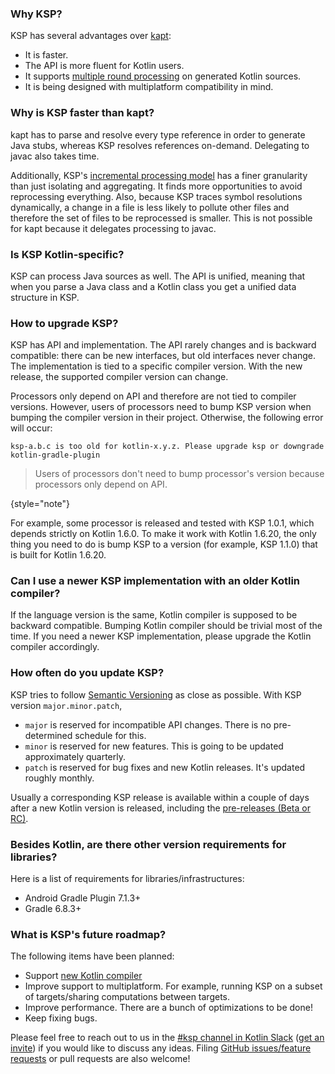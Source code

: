 [//]: # (title: KSP FAQ)

### Why KSP?

KSP has several advantages over [kapt](kapt.md):
* It is faster.
* The API is more fluent for Kotlin users.
* It supports [multiple round processing](ksp-multi-round.md) on generated Kotlin sources.
* It is being designed with multiplatform compatibility in mind.

### Why is KSP faster than kapt?

kapt has to parse and resolve every type reference in order to generate Java stubs, whereas KSP resolves references on-demand.
Delegating to javac also takes time.

Additionally, KSP's [incremental processing model](ksp-incremental.md) has a finer granularity than just isolating and
aggregating. It finds more opportunities to avoid reprocessing everything. Also, because KSP traces symbol resolutions
dynamically, a change in a file is less likely to pollute other files and therefore the set of files to be reprocessed
is smaller. This is not possible for kapt because it delegates processing to javac.

### Is KSP Kotlin-specific?

KSP can process Java sources as well. The API is unified, meaning that when you parse a Java class and a Kotlin class
you get a unified data structure in KSP.

### How to upgrade KSP?

KSP has API and implementation. The API rarely changes and is backward compatible: there can be new interfaces,
but old interfaces never change. The implementation is tied to a specific compiler version. With the new release, 
the supported compiler version can change.

Processors only depend on API and therefore are not tied to compiler versions.
However, users of processors need to bump KSP version when bumping the compiler version in their project.
Otherwise, the following error will occur:

```text
ksp-a.b.c is too old for kotlin-x.y.z. Please upgrade ksp or downgrade kotlin-gradle-plugin
```

> Users of processors don't need to bump processor's version because processors only depend on API.
>
{style="note"}

For example, some processor is released and tested with KSP 1.0.1, which depends strictly on Kotlin 1.6.0.
To make it work with Kotlin 1.6.20, the only thing you need to do is bump KSP to a version (for example, KSP 1.1.0) 
that is built for Kotlin 1.6.20.

### Can I use a newer KSP implementation with an older Kotlin compiler?

If the language version is the same, Kotlin compiler is supposed to be backward compatible. 
Bumping Kotlin compiler should be trivial most of the time. If you need a newer KSP implementation, please upgrade 
the Kotlin compiler accordingly.

### How often do you update KSP?

KSP tries to follow [Semantic Versioning](https://semver.org/) as close as possible.
With KSP version `major.minor.patch`,
* `major` is reserved for incompatible API changes. There is no pre-determined schedule for this.
* `minor` is reserved for new features. This is going to be updated approximately quarterly.
* `patch` is reserved for bug fixes and new Kotlin releases. It's updated roughly monthly.

Usually a corresponding KSP release is available within a couple of days after a new Kotlin version is released,
including the [pre-releases (Beta or RC)](eap.md).

### Besides Kotlin, are there other version requirements for libraries?

Here is a list of requirements for libraries/infrastructures:
* Android Gradle Plugin 7.1.3+
* Gradle 6.8.3+

### What is KSP's future roadmap?

The following items have been planned:
* Support [new Kotlin compiler](https://kotlinlang.org/docs/roadmap.html)
* Improve support to multiplatform. For example, running KSP on a subset of targets/sharing computations between targets.
* Improve performance. There are a bunch of optimizations to be done!
* Keep fixing bugs.

Please feel free to reach out to us in the [#ksp channel in Kotlin Slack](https://kotlinlang.slack.com/archives/C013BA8EQSE)
([get an invite](https://surveys.jetbrains.com/s3/kotlin-slack-sign-up)) 
if you would like to discuss any ideas. Filing [GitHub issues/feature requests](https://github.com/google/ksp/issues)
or pull requests are also welcome!